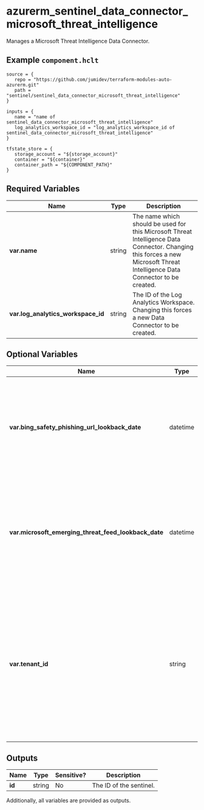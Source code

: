 # azurerm_sentinel_data_connector_microsoft_threat_intelligence

Manages a Microsoft Threat Intelligence Data Connector.

## Example `component.hclt`

```hcl
source = {
   repo = "https://github.com/jumidev/terraform-modules-auto-azurerm.git" 
   path = "sentinel/sentinel_data_connector_microsoft_threat_intelligence" 
}

inputs = {
   name = "name of sentinel_data_connector_microsoft_threat_intelligence" 
   log_analytics_workspace_id = "log_analytics_workspace_id of sentinel_data_connector_microsoft_threat_intelligence" 
}

tfstate_store = {
   storage_account = "${storage_account}" 
   container = "${container}" 
   container_path = "${COMPONENT_PATH}" 
}

```

## Required Variables

| Name | Type |  Description |
| ---- | --------- |  ----------- |
| **var.name** | string |  The name which should be used for this Microsoft Threat Intelligence Data Connector. Changing this forces a new Microsoft Threat Intelligence Data Connector to be created. | 
| **var.log_analytics_workspace_id** | string |  The ID of the Log Analytics Workspace. Changing this forces a new Data Connector to be created. | 

## Optional Variables

| Name | Type |  Description |
| ---- | --------- |  ----------- |
| **var.bing_safety_phishing_url_lookback_date** | datetime |  The lookback date for the Bing Safety Phishing Url in RFC3339. Changing this forces a new Data Connector to be created. | 
| **var.microsoft_emerging_threat_feed_lookback_date** | datetime |  The lookback date for the Microsoft Emerging Threat Feed in RFC3339. Changing this forces a new Data Connector to be created. | 
| **var.tenant_id** | string |  The ID of the tenant that this Microsoft Threat Intelligence Data Connector connects to. Changing this forces a new Microsoft Threat Intelligence Data Connector to be created. | 



## Outputs

| Name | Type | Sensitive? | Description |
| ---- | ---- | --------- | --------- |
| **id** | string | No  | The ID of the sentinel. | 

Additionally, all variables are provided as outputs.
